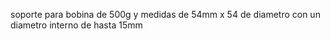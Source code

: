 soporte para bobina de 500g y medidas de 54mm x 54 de diametro con un diametro interno de hasta 15mm 
